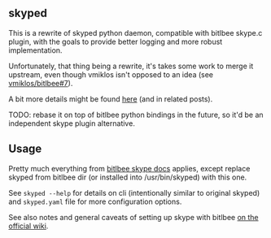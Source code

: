 skyped
--------------------

This is a rewrite of skyped python daemon, compatible with bitlbee skype.c
plugin, with the goals to provide better logging and more robust implementation.

Unfortunately, that thing being a rewrite, it's takes some work to merge it
upstream, even though vmiklos isn't opposed to an idea (see
[vmiklos/bitlbee#7](https://github.com/vmiklos/bitlbee/issues/7)).

A bit more details might be found
[here](http://blog.fraggod.net/2013/02/08/headless-skype-to-irc-gateway-part-4-skyped-bikeshed.html)
(and in related posts).

TODO: rebase it on top of bitlbee python bindings in the future, so it'd be an
independent skype plugin alternative.


Usage
--------------------

Pretty much everything from
[bitlbee skype docs](http://code.bitlbee.org/lh/bitlbee/view/head:/protocols/skype/README)
applies, except replace skyped from bitlbee dir (or installed into
/usr/bin/skyped) with this one.

See `skyped --help` for details on cli (intentionally similar to original
skyped) and `skyped.yaml` file for more configuration options.

See also notes and general caveats of setting up skype with bitlbee
[on the official wiki](http://wiki.bitlbee.org/HowtoSkype).
